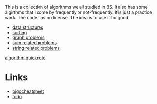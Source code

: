 
This is a collection of algorithms we all studied in BS. It also has some algirthms that I come by frequently or not-frequently. It is just a practice work. The code has no license. The idea is to use it for good.

- [data structures](data_structure)
- [sorting](sorting)
- [graph problems](graph)
- [sum related problems](sum)
- [string related problems](string)

[algorithm quicknote](algorithms_summary.md)

Links
=====

- [bigocheatsheet](bigocheatsheet.com)
- [todo](TODO.md)

